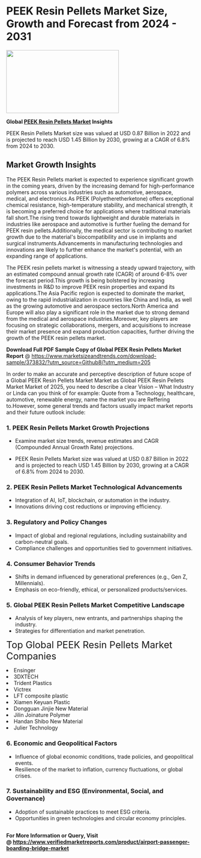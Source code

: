 <H1>PEEK Resin Pellets Market Size, Growth and Forecast from 2024 - 2031</H1><img class="aligncenter size-medium wp-image-584254" src="https://thirdeyenews.in/wp-content/uploads/2024/09/Global-Market-Research-300x168.jpeg" alt="" width="300" height="168" /><p><strong>Global&nbsp;<a href="https://www.marketsizeandtrends.com/download-sample/373832/?utm_source=Github8j?utm_medium=205">PEEK Resin Pellets Market</a> Insights</strong></p><p>PEEK Resin Pellets Market size was valued at USD 0.87 Billion in 2022 and is projected to reach USD 1.45 Billion by 2030, growing at a CAGR of 6.8% from 2024 to 2030.</p><p><h2>Market Growth Insights</h2> <p>The PEEK Resin Pellets market is expected to experience significant growth in the coming years, driven by the increasing demand for high-performance polymers across various industries such as automotive, aerospace, medical, and electronics.As PEEK (Polyetheretherketone) offers exceptional chemical resistance, high-temperature stability, and mechanical strength, it is becoming a preferred choice for applications where traditional materials fall short.The rising trend towards lightweight and durable materials in industries like aerospace and automotive is further fueling the demand for PEEK resin pellets.Additionally, the medical sector is contributing to market growth due to the material's biocompatibility and use in implants and surgical instruments.Advancements in manufacturing technologies and innovations are likely to further enhance the market's potential, with an expanding range of applications.</p> <p>The PEEK resin pellets market is witnessing a steady upward trajectory, with an estimated compound annual growth rate (CAGR) of around 6-8% over the forecast period.This growth is being bolstered by increasing investments in R&D to improve PEEK resin properties and expand its applications.The Asia Pacific region is expected to dominate the market, owing to the rapid industrialization in countries like China and India, as well as the growing automotive and aerospace sectors.North America and Europe will also play a significant role in the market due to strong demand from the medical and aerospace industries.Moreover, key players are focusing on strategic collaborations, mergers, and acquisitions to increase their market presence and expand production capacities, further driving the growth of the PEEK resin pellets market.</p> <p><span class=""><strong>Download Full PDF Sample Copy of Global PEEK Resin Pellets Market Report</strong> @ <a href="https://www.marketsizeandtrends.com/download-sample/373832/?utm_source=Github8j?utm_medium=205" target="_blank">https://www.marketsizeandtrends.com/download-sample/373832/?utm_source=Github8j?utm_medium=205</a></span></p><p>In order to make an accurate and perceptive description of future scope of a Global&nbsp;PEEK Resin Pellets Market Market as Global&nbsp;PEEK Resin Pellets Market Market of 2025, you need to describe a clear Vision &ndash; What Industry or Linda can you think of for example: Quote from a Technology, healthcare, automotive, renewable energy, name the market you are Reffering to.However, some general trends and factors usually impact market reports and their future outlook include:</p><h3>1.&nbsp;<strong>PEEK Resin Pellets Market Growth Projections</strong></h3><ul><li>Examine market size trends, revenue estimates and CAGR (Compounded Annual Growth Rate) projections.</li><li><p>PEEK Resin Pellets Market size was valued at USD 0.87 Billion in 2022 and is projected to reach USD 1.45 Billion by 2030, growing at a CAGR of 6.8% from 2024 to 2030.</p></li></ul><h3>2.&nbsp;<strong>PEEK Resin Pellets Market Technological Advancements</strong></h3><ul><li>Integration of AI, IoT, blockchain, or automation in the industry.</li><li>Innovations driving cost reductions or improving efficiency.</li></ul><h3>3.&nbsp;<strong>Regulatory and Policy Changes</strong></h3><ul><li>Impact of global and regional regulations, including sustainability and carbon-neutral goals.</li><li>Compliance challenges and opportunities tied to government initiatives.</li></ul><h3>4.&nbsp;<strong>Consumer Behavior Trends</strong></h3><ul><li>Shifts in demand influenced by generational preferences (e.g., Gen Z, Millennials).</li><li>Emphasis on eco-friendly, ethical, or personalized products/services.</li></ul><h3>5.&nbsp;<strong>Global PEEK Resin Pellets Market Competitive Landscape</strong></h3><ul><li>Analysis of key players, new entrants, and partnerships shaping the industry.</li><li>Strategies for differentiation and market penetration.</li></ul><p data-pm-slice="1 1 []"><span style="color: inherit; font-family: inherit; font-size: 25px;">Top Global PEEK Resin Pellets Market Companies</span></p><div class="" data-test-id=""><p><li>Ensinger</li><li> 3DXTECH</li><li> Trident Plastics</li><li> Victrex</li><li> LFT composite plastic</li><li> Xiamen Keyuan Plastic</li><li> Dongguan Jinjie New Material</li><li> Jilin Joinature Polymer</li><li> Handan Shibo New Material</li><li> Julier Technology</li></p></div><h3>6.&nbsp;<strong>Economic and Geopolitical Factors</strong></h3><ul><li>Influence of global economic conditions, trade policies, and geopolitical events.</li><li>Resilience of the market to inflation, currency fluctuations, or global crises.</li></ul><h3>7.&nbsp;<strong>Sustainability and ESG (Environmental, Social, and Governance)</strong></h3><ul><li>Adoption of sustainable practices to meet ESG criteria.</li><li>Opportunities in green technologies and circular economy principles.</li></ul><h2><strong style="font-size: 14px;">For More Information or Query, Visit @&nbsp;</strong><a style="background-color: #ffffff; font-size: 14px;" href="https://www.marketsizeandtrends.com/report/peek-resin-pellets-market/" target="_blank">https://www.verifiedmarketreports.com/product/airport-passenger-boarding-bridge-market</a></h2>